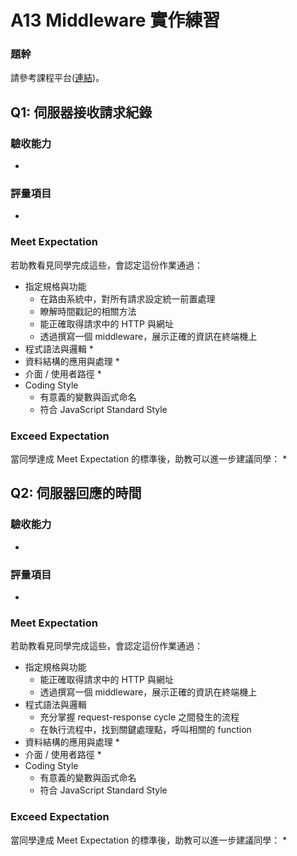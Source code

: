 # A13 Middleware 實作練習

### 題幹
請參考課程平台([連結](https://lighthouse.alphacamp.co/courses/42/assignments/1058))。

## Q1: 伺服器接收請求紀錄

### 驗收能力
* 
### 評量項目
* 
### Meet Expectation
若助教看見同學完成這些，會認定這份作業通過：

* 指定規格與功能
  * 在路由系統中，對所有請求設定統一前置處理
  * 瞭解時間戳記的相關方法
  * 能正確取得請求中的 HTTP 與網址
  * 透過撰寫一個 middleware，展示正確的資訊在終端機上
* 程式語法與邏輯
  * 
* 資料結構的應用與處理
  * 
* 介面 / 使用者路徑
  * 
* Coding Style
  * 有意義的變數與函式命名
  * 符合 JavaScript Standard Style
### Exceed Expectation
當同學達成 Meet Expectation 的標準後，助教可以進一步建議同學：
* 

## Q2: 伺服器回應的時間

### 驗收能力
* 
### 評量項目
* 
### Meet Expectation
若助教看見同學完成這些，會認定這份作業通過：
* 指定規格與功能
  * 能正確取得請求中的 HTTP 與網址
  * 透過撰寫一個 middleware，展示正確的資訊在終端機上
* 程式語法與邏輯
  * 充分掌握 request-response cycle 之間發生的流程
  * 在執行流程中，找到關鍵處理點，呼叫相關的 function
* 資料結構的應用與處理
  * 
* 介面 / 使用者路徑
  * 
* Coding Style
  * 有意義的變數與函式命名
  * 符合 JavaScript Standard Style
### Exceed Expectation
當同學達成 Meet Expectation 的標準後，助教可以進一步建議同學：
* 